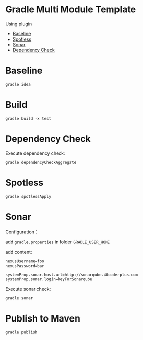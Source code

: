 # Gradle Multi Module Template

Using plugin
- [Baseline](https://github.com/palantir/gradle-baseline)
- [Spotless](https://github.com/diffplug/spotless)
- [Sonar](https://github.com/SonarSource/sonar-scanner-gradle)
- [Dependency Check](https://github.com/dependency-check/dependency-check-gradle)

# Baseline

```shell
gradle idea
```

# Build

```shell
gradle build -x test
```

# Dependency Check

Execute dependency check:

```shell
gradle dependencyCheckAggregate
```

# Spotless

```shell
gradle spotlessApply
```

# Sonar

Configuration：

add `gradle.properties` in folder `GRADLE_USER_HOME`

add content:

```text
nexusUsername=foo
nexusPassword=bar

systemProp.sonar.host.url=http://sonarqube.40coderplus.com
systemProp.sonar.login=keyForSonarqube
```

Execute sonar check:
```shell
gradle sonar
```

# Publish to Maven

```shell
gradle publish
```